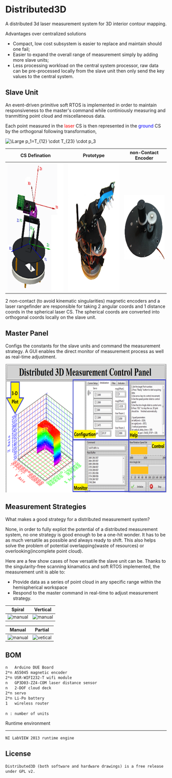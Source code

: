 Distributed3D
=============

A distributed 3d laser measurement system for 3D interior contour mapping.

Advantages over centralized solutions

* Compact, low cost subsystem is easier to replace and maintain should one fail;
* Easier to expand the overall range of measurement simply by adding more slave units;
* Less processing workload on the central system processor, raw data can be pre-processed locally from the slave unit then only send the key values to the central system.

Slave Unit
---

An event-driven primitive soft RTOS is implemented in order to maintain responsiveness to the master's command while continiously measuring and tranmitting point cloud and miscellaneous data.

Each point measured in the <span style="color:red"> laser </span> CS is then represented in the <span style="color:blue"> ground </span> CS by the orthogonal following transformation,

<img src="https://latex.codecogs.com/svg.latex?\Large&space;p_1=T_{12} \cdot T_{23} \cdot p_3" title="\Large p_1=T_{12} \cdot T_{23} \cdot p_3" />

CS Defination | Prototype | non-Contact Encoder
---|---|---
<img src="./Model/Rendering/002.PNG" alt="drawing" height="400"/> | <img src="./images/Assembly.png" alt="Assembly" height="400"/> | <img src="./images/encoder.png" alt="Assembly" height="200"/>

2 non-contact (to avoid kinematic singularities) magnetic encoders and a laser rangefinder are responsible for taking 2 angular coords and 1 distance coords in the spherical laser CS. The spherical coords are converted into orthogonal coords locally on the slave unit.

Master Panel
---

Configs the constants for the slave units and command the measurement strategy. A GUI enables the direct monitor of measurement process as well as real-time adjustment.

<img src="./images/GUI.png" alt="GUI" height="400"/>

Measurement Strategies
---

What makes a good strategy for a distributed measurement system?

None, in order to fully expliot the potential of a distributed measurement system, no one strategy is good enough to be a one-hit wonder. It has to be as much versatile as possible and always ready to shift. This also helps solve the problem of potential overlapping(waste of resources) or overlooking(incomplete point cloud).

Here are a few show cases of how versatile the slave unit can be. Thanks to the singularity-free scanning kinamatics and soft RTOS implemented, the measurement unit is able to:

* Provide data as a series of point cloud in any specific range within the hemispherical workspace
* Respond to the master command in real-time to adjust measurement strategy.

Spiral | Vertical
---|---
![manual](./images/spiral.gif) | ![manual](./images/vertical.gif)

Manual | Partial
--- | ---
![manual](./images/manual.gif) | ![vetical](./images/partial.gif)

BOM
---
    n   Arduino DUE Board
    2*n AS5045 magnetic encoder
    2*n USR-WIFI232-T wifi module
    n   GP3D03-ZZ4-COM laser distance sensor
    n   2-DOF cloud deck
    2*n servo
    2*n Li-Po battery
    1   wireless router

    n : number of units

Runtime environment

---
    NI LabVIEW 2013 runtime engine

License
---

    Distributed3D (both software and hardware drawings) is a free release under GPL v2.
